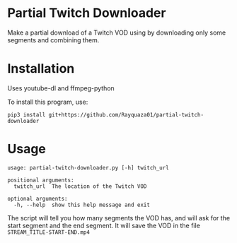 # Partial Twitch Downloader

Make a partial download of a Twitch VOD using by downloading only some segments and combining them.

# Installation

Uses youtube-dl and ffmpeg-python

To install this program, use:
```
pip3 install git+https://github.com/Rayquaza01/partial-twitch-downloader
```

# Usage

```
usage: partial-twitch-downloader.py [-h] twitch_url

positional arguments:
  twitch_url  The location of the Twitch VOD

optional arguments:
  -h, --help  show this help message and exit
```

The script will tell you how many segments the VOD has, and will ask for the start segment and the end segment. It will save the VOD in the file `STREAM_TITLE-START-END.mp4`
